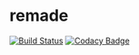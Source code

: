 # remade
[![Build Status](https://travis-ci.org/Rishi3096/remade.svg?branch=master)](https://travis-ci.org/Rishi3096/remade)
[![Codacy Badge](https://api.codacy.com/project/badge/Grade/3ba560cd9bd342bf8d735288d637c148)](https://www.codacy.com/app/Rishi3096/remade?utm_source=github.com&amp;utm_medium=referral&amp;utm_content=Rishi3096/remade&amp;utm_campaign=Badge_Grade)
